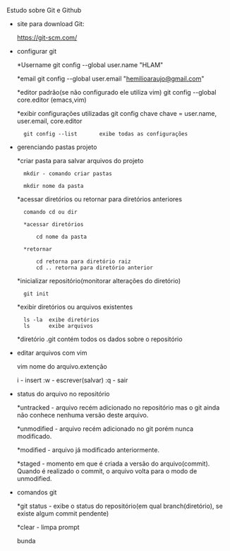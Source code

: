 Estudo sobre Git e Github

* site para download Git:

	https://git-scm.com/
	
* configurar git
	
	*Username
		git config --global user.name "HLAM"

	*email
		git config --global user.email "hemilioaraujo@gmail.com"
	
	*editor padrão(se não configurado ele utiliza vim)
		git config --global core.editor (emacs,vim)
	
	*exibir configurações utilizadas
		git config chave		chave = user.name, user.email, core.editor
	
		git config --list		exibe todas as configurações

* gerenciando pastas projeto
		
	*criar pasta para salvar arquivos do projeto
		
		mkdir - comando criar pastas
		
		mkdir nome da pasta
	
	*acessar diretórios ou retornar para diretórios anteriores
	
		comando cd ou dir
		
		*acessar diretórios
		
			cd nome da pasta
			
		*retornar
		
			cd retorna para diretório raiz
			cd .. retorna para diretório anterior
	
	*inicializar repositório(monitorar alterações do diretório)
		
		git init
	
	*exibir diretórios ou arquivos existentes
	
		ls -la  exibe diretórios
		ls 		exibe arquivos
		
	*diretório .git contém todos os dados sobre o repositório
	
* editar arquivos com vim

	vim nome do arquivo.extenção
	
	i - insert
	:w - escrever(salvar)
	:q - sair
	
* status do arquivo no repositório

	*untracked - arquivo recém adicionado no repositório mas o 
		git ainda não conhece nenhuma versão deste arquivo.
	
	*unmodified - arquivo recém adicionado no git porém nunca modificado.

	*modified - arquivo já modificado anteriormente.
	
	*staged - momento em que é criada a versão do arquivo(commit).
		Quando é realizado o commit, o arquivo volta para o modo de unmodified.

* comandos git


	*git status - exibe o status do repositório(em qual branch(diretório), se existe algum commit pendente)
	
	*clear - limpa prompt
	
	bunda
